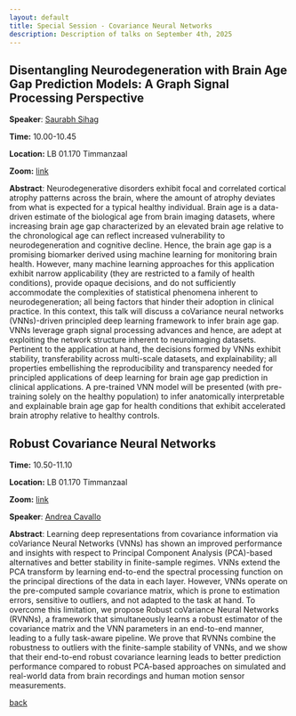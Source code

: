 ```yaml
---
layout: default
title: Special Session - Covariance Neural Networks
description: Description of talks on September 4th, 2025
---
```



## Disentangling Neurodegeneration with Brain Age Gap Prediction Models: A Graph Signal Processing Perspective


**Speaker**: [Saurabh Sihag](https://sihags.github.io/)

**Time:** 10.00-10.45

**Location:** LB 01.170 Timmanzaal

**Zoom:** [link](https://tudelft.zoom.us/j/99067737330?pwd=uBZb0m6fkLoi0YFCB84KYqnxCtgNCz.1)



**Abstract**: Neurodegenerative disorders exhibit focal and correlated cortical atrophy patterns across the brain, where the amount of atrophy deviates from what is expected for a typical healthy individual. Brain age is a data-driven estimate of the biological age from brain imaging datasets, where increasing brain age gap characterized by an elevated brain age relative to the chronological age can reflect increased vulnerability to neurodegeneration and cognitive decline. Hence, the brain age gap is a promising biomarker derived using machine learning for monitoring brain health. However, many machine learning approaches for this application exhibit narrow applicability (they are restricted to a family of health conditions), provide opaque decisions, and do not sufficiently accommodate the complexities of statistical phenomena inherent to neurodegeneration; all being factors that hinder their adoption in clinical practice. In this context, this talk will discuss a coVariance neural networks (VNNs)-driven principled deep learning framework to infer brain age gap. VNNs leverage graph signal processing advances and hence, are adept at exploiting the network structure inherent to neuroimaging datasets. Pertinent to the application at hand, the decisions formed by VNNs exhibit stability, transferability across multi-scale datasets, and explainability; all properties embellishing the reproducibility and transparency needed for principled applications of deep learning for brain age gap prediction in clinical applications. A pre-trained VNN model will be presented (with pre-training solely on the healthy population) to infer anatomically interpretable and explainable brain age gap for health conditions that exhibit accelerated brain atrophy relative to healthy controls. 



## Robust Covariance Neural Networks


**Time:** 10.50-11.10

**Location:** LB 01.170 Timmanzaal

**Zoom:** [link](https://tudelft.zoom.us/j/99067737330?pwd=uBZb0m6fkLoi0YFCB84KYqnxCtgNCz.1)



**Speaker**: [Andrea Cavallo](https://scholar.google.com/citations?user=rzuJ5jMAAAAJ&hl=en)


**Abstract**: 
Learning deep representations from covariance information via coVariance Neural Networks (VNNs) has shown an improved performance and insights with respect to Principal Component Analysis (PCA)-based alternatives and better stability in finite-sample regimes. VNNs extend the PCA transform by learning end-to-end the spectral processing function on the principal directions of the data in each layer. However, VNNs operate on the pre-computed sample covariance matrix, which is prone to estimation errors, sensitive to outliers, and not adapted to the task at hand. To overcome this limitation, we propose Robust coVariance Neural Networks (RVNNs), a framework that simultaneously learns a robust estimator of the covariance matrix and the VNN parameters in an end-to-end manner, leading to a fully task-aware pipeline. We prove that RVNNs combine the robustness to outliers with the finite-sample stability of VNNs, and we show that their end-to-end robust covariance learning leads to better prediction performance compared to robust PCA-based approaches on simulated and real-world data from brain recordings and human motion sensor measurements.



[back](../index.md/#september-4th-2025-covariance-neural-networks)
